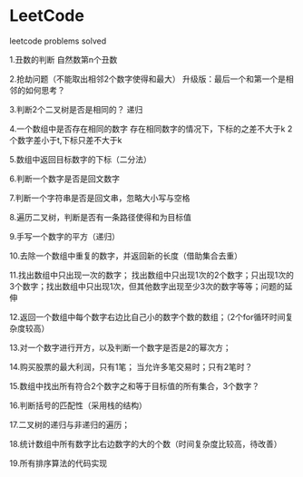 # LeetCode
leetcode problems solved

1.丑数的判断    自然数第n个丑数

2.抢劫问题（不能取出相邻2个数字使得和最大）  升级版：最后一个和第一个是相邻的如何思考？

3.判断2个二叉树是否是相同的？ 递归

4.一个数组中是否存在相同的数字    存在相同数字的情况下，下标的之差不大于k    2个数字差小于t,下标只差不大于k

5.数组中返回目标数字的下标（二分法）

6.判断一个数字是否是回文数字

7.判断一个字符串是否是回文串，忽略大小写与空格

8.遍历二叉树，判断是否有一条路径使得和为目标值

9.手写一个数字的平方（递归）

10.去除一个数组中重复的数字，并返回新的长度（借助集合去重）

11.找出数组中只出现一次的数字； 找出数组中只出现1次的2个数字；只出现1次的3个数字；找出数组中只出现1次，但其他数字出现至少3次的数字等等；问题的延伸

12.返回一个数组中每个数字右边比自己小的数字个数的数组；（2个for循环时间复杂度较高）

13.对一个数字进行开方，以及判断一个数字是否是2的幂次方；

14.购买股票的最大利润，只有1笔；  当允许多笔交易时；只有2笔时？

15.数组中找出所有符合2个数字之和等于目标值的所有集合，3个数字？ 

16.判断括号的匹配性（采用栈的结构）

17.二叉树的递归与非递归的遍历；

18.统计数组中所有数字比右边数字的大的个数（时间复杂度比较高，待改善）

19.所有排序算法的代码实现
